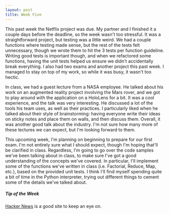 ```yaml
---
layout: post
title: Week Five
---
```


This past week the Netflix project was due. My partner and I finished it a couple days before the deadline, so the week wasn't too
stressful. It was a straightforward project, but testing was a little weird. We had a couple functions where testing made sense, but 
the rest of the tests felt unnecessary, though we wrote them to hit the 3 tests per function guideline. Writing good tests is important
though, and when we refactored some functions, having the unit tests helped us ensure we didn't accidentally break everything. I also had
two exams and another project this past week. I managed to stay on top of my work, so while it was busy, it wasn't too hectic. 

In class, we had a guest lecture from a NASA employee. He talked about his work on an augmented reality project involving the Mars rover,
and we got to play around with the application on a HoloLens for a bit. It was a cool experience, and the talk was very interesting. He
discussed a lot of the tools his team uses, as well as their practices. I particularly liked when he talked about their style of 
brainstorming: having everyone write their ideas on sticky notes and place them on walls, and then discuss them. Overall, it was another
good talk about the industry. I'm not sure how many more of these lectures we can expect, but I'm looking forward to them.

This upcoming week, I'm planning on beginning to prepare for our first exam. I'm not entirely sure what I should expect, though I'm hoping
that'll be clarified in class. Regardless, I'm going to go over the code samples we've been talking about in class, to make sure I've got
a good understanding of the concepts we've covered. In particular, I'll implement some of the functions we've  written in class (i.e.
Factorial, Reduce, Map, etc.), based on the provided unit tests. I think I'll find myself spending quite a bit of time in the Python
interpreter, trying out different things to cement some of the details we've talked about.

##### Tip of the Week
[Hacker News](https://news.ycombinator.com/) is a good site to keep an eye on.
